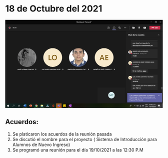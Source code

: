  # 18 de Octubre del 2021
![](https://github.com/AndyTue/LIS/blob/db3cb9e9d31da3b285c2625b8d6fb0b74dff82d5/Bit%C3%A1cora/3.png)

## Acuerdos: 

1. Se platicaron los acuerdos de la reunión pasada 
2. Se discutió el nombre para el proyecto ( Sistema de Introducción para Alumnos de Nuevo Ingreso) 
3. Se programó una reunión para el día 19/10/2021 a las 12:30 P.M 

